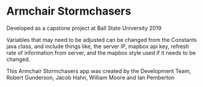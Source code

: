 # Armchair Stormchasers
Developed as a capstone project at Ball State University 2019

Variables that may need to be adjusted can be changed from the Constants java class, and include things like, the server IP, mapbox api key, refresh rate of information from server, and the mapbox style used if it needs to be changed.

This Armchair Stormchasers app was created by the Development Team, Robert Gunderson, Jacob Hahn, William Moore and Ian Pemberton

